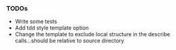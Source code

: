 ### TODOs

- Write some tests
- Add tdd style template option
- Change the template to exclude local structure in the describe calls...should be relative to source directory

